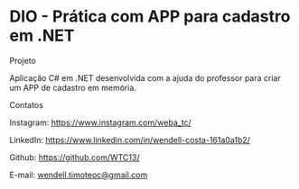 # DIO - Prática com APP para cadastro em .NET

Projeto 

Aplicação C# em .NET desenvolvida com a ajuda do professor para criar um APP de cadastro em memória.

Contatos

Instagram: https://www.instagram.com/weba_tc/

LinkedIn: https://www.linkedin.com/in/wendell-costa-161a0a1b2/

Github: https://github.com/WTC13/

E-mail: wendell.timoteoc@gmail.com

